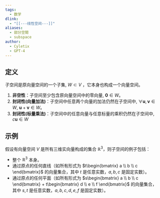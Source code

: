 ```yaml
---
tags:
  - 数学
dlink:
  - "[[---线性空间---]]"
aliases:
  - 部分空間
  - subspace
author:
  - Cyletix
  - GPT-4
---
```

## 定义
子空间是原向量空间的一个子集,  $W \subset V$ ，它本身也构成一个向量空间。
1. **非空性**：子空间至少包含原向量空间中的零向量,  $\mathbf{0} \in W$。
2. **封闭性(向量加法)**：子空间中任意两个向量的加法仍然在子空间中, $\forall  \mathbf{u}, \mathbf{v} \in W$, $\mathbf{u} + \mathbf{v} \in W$。
3. **封闭性(标量乘法)**：子空间中的任意向量与任意标量的乘积仍然在子空间中, $c\mathbf{u} \in W$ 
## 示例
假设有向量空间 $V$ 是所有三维实向量构成的集合 $\mathbb{R}^3$，则子空间的例子包括：
- 整个 $\mathbb{R}^3$ 本身。
- 通过原点的任何直线（如所有形式为 $t\begin{bmatrix} a \\ b \\ c \end{bmatrix}$ 的向量集合，其中 $t$ 是任意实数，$a, b, c$ 是固定实数）。
- 通过原点的任何平面（如所有形式为 $s\begin{bmatrix} a \\ b \\ c \end{bmatrix} + t\begin{bmatrix} d \\ e \\ f \end{bmatrix}$ 的向量集合，其中 $s, t$ 是任意实数，$a, b, c, d, e, f$ 是固定实数）。
